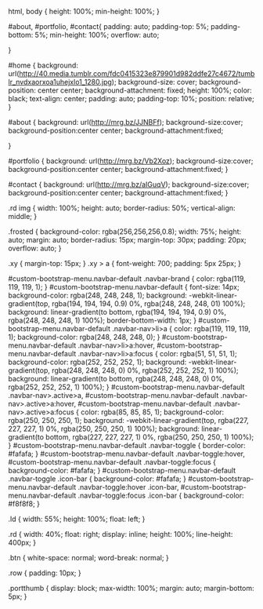 html, body {
  height: 100%;
  min-height: 100%;
}

#about, #portfolio, #contact{
  padding: auto;
  padding-top: 5%;
  padding-bottom: 5%;
  min-height: 100%;
  overflow: auto;

}

#home {
  background: url(http://40.media.tumblr.com/fdc0415323e879901d982ddfe27c4672/tumblr_nvdxaorxoa1uhejxlo1_1280.jpg);
  background-size: cover;
  background-position: center center;
  background-attachment: fixed;
  height: 100%;
  color: black;
  text-align: center;
  padding: auto;
  padding-top: 10%;
  position: relative;
}


#about {
  background: url(http://mrg.bz/JJNBFf);
  background-size:cover;
  background-position:center center;
  background-attachment:fixed;

}

#portfolio {
  background: url(http://mrg.bz/Vb2Xoz);
  background-size:cover;
  background-position:center center;
  background-attachment:fixed;
}

#contact {
  background: url(http://mrg.bz/aIGuqV);
  background-size:cover;
  background-position:center center;
  background-attachment:fixed;
}

.rd img {
  width: 100%;
  height: auto;
  border-radius: 50%;
  vertical-align: middle;
}

.frosted {
  background-color: rgba(256,256,256,0.8);
  width: 75%;
  height: auto;
  margin: auto;
  border-radius: 15px;
  margin-top: 30px;
  padding: 20px;
  overflow: auto;
}

.xy {
  margin-top: 15px;
}
.xy > a {
  font-weight: 700;
  padding: 5px 25px;
}

#custom-bootstrap-menu.navbar-default .navbar-brand {
    color: rgba(119, 119, 119, 1);
}
#custom-bootstrap-menu.navbar-default {
    font-size: 14px;
    background-color: rgba(248, 248, 248, 1);
    background: -webkit-linear-gradient(top, rgba(194, 194, 194, 0.9) 0%, rgba(248, 248, 248, 01) 100%);
    background: linear-gradient(to bottom, rgba(194, 194, 194, 0.9) 0%, rgba(248, 248, 248, 1) 100%);
    border-bottom-width: 1px;
}
#custom-bootstrap-menu.navbar-default .navbar-nav>li>a {
    color: rgba(119, 119, 119, 1);
    background-color: rgba(248, 248, 248, 0);
}
#custom-bootstrap-menu.navbar-default .navbar-nav>li>a:hover,
#custom-bootstrap-menu.navbar-default .navbar-nav>li>a:focus {
    color: rgba(51, 51, 51, 1);
    background-color: rgba(252, 252, 252, 1);
    background: -webkit-linear-gradient(top, rgba(248, 248, 248, 0) 0%, rgba(252, 252, 252, 1) 100%);
    background: linear-gradient(to bottom, rgba(248, 248, 248, 0) 0%, rgba(252, 252, 252, 1) 100%);
}
#custom-bootstrap-menu.navbar-default .navbar-nav>.active>a,
#custom-bootstrap-menu.navbar-default .navbar-nav>.active>a:hover,
#custom-bootstrap-menu.navbar-default .navbar-nav>.active>a:focus {
    color: rgba(85, 85, 85, 1);
    background-color: rgba(250, 250, 250, 1);
    background: -webkit-linear-gradient(top, rgba(227, 227, 227, 1) 0%, rgba(250, 250, 250, 1) 100%);
    background: linear-gradient(to bottom, rgba(227, 227, 227, 1) 0%, rgba(250, 250, 250, 1) 100%);
}
#custom-bootstrap-menu.navbar-default .navbar-toggle {
    border-color: #fafafa;
}
#custom-bootstrap-menu.navbar-default .navbar-toggle:hover,
#custom-bootstrap-menu.navbar-default .navbar-toggle:focus {
    background-color: #fafafa;
}
#custom-bootstrap-menu.navbar-default .navbar-toggle .icon-bar {
    background-color: #fafafa;
}
#custom-bootstrap-menu.navbar-default .navbar-toggle:hover .icon-bar,
#custom-bootstrap-menu.navbar-default .navbar-toggle:focus .icon-bar {
    background-color: #f8f8f8;
}

.ld {
  width: 55%;
  height: 100%;
  float: left;
}

.rd {
  width: 40%;
  float: right;
  display: inline;
  height: 100%;
  line-height: 400px;
}

.btn {
  white-space: normal;
  word-break: normal;
}

.row {
  padding: 10px;
}

.portthumb {
  display: block;
  max-width: 100%;
  margin: auto;
  margin-bottom: 5px;
}



  